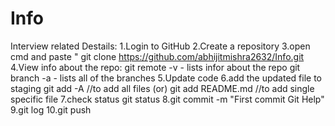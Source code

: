# Info
Interview related Destails:
1.Login to GitHub
2.Create a repository 
3.open cmd and paste " git clone https://github.com/abhijitmishra2632/Info.git 
4.View info about the repo:
	git remote -v - lists infor about the repo
	git branch -a - lists all of the branches
5.Update code
6.add the updated file to staging
		git add -A				//to add all files
(or)	 git add README.md		//to add single specific file
7.check status
git status 
8.git commit -m "First commit Git Help"
9.git log
10.git push

